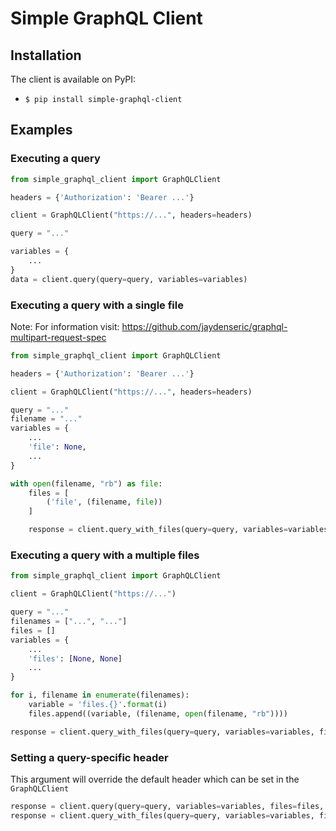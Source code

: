 # Simple GraphQL Client
## Installation
The client is available on PyPI:
* ``$ pip install simple-graphql-client``
## Examples
### Executing a query
```python
from simple_graphql_client import GraphQLClient

headers = {'Authorization': 'Bearer ...'}

client = GraphQLClient("https://...", headers=headers)

query = "..."

variables = {
    ...
}
data = client.query(query=query, variables=variables)
```
### Executing a query with a single file
Note: For information visit: https://github.com/jaydenseric/graphql-multipart-request-spec
```python
from simple_graphql_client import GraphQLClient

headers = {'Authorization': 'Bearer ...'}

client = GraphQLClient("https://...", headers=headers)

query = "..."
filename = "..."
variables = {
    ...
    'file': None,
    ...
}

with open(filename, "rb") as file:
    files = [
        ('file', (filename, file))
    ]

    response = client.query_with_files(query=query, variables=variables, files=files)
```
### Executing a query with a multiple files
```python
from simple_graphql_client import GraphQLClient

client = GraphQLClient("https://...")

query = "..."
filenames = ["...", "..."]
files = []
variables = {
    ...
    'files': [None, None]
    ... 
}

for i, filename in enumerate(filenames):
    variable = 'files.{}'.format(i)
    files.append((variable, (filename, open(filename, "rb"))))

response = client.query_with_files(query=query, variables=variables, files=files)
```
### Setting a query-specific header
This argument will override the default header which can be set in the `GraphQLClient`
```python
response = client.query(query=query, variables=variables, files=files, headers=headers)
response = client.query_with_files(query=query, variables=variables, files=files, headers=headers)
```